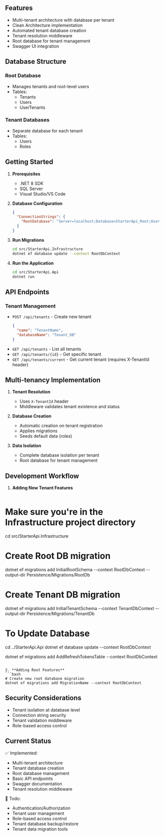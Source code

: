 
## Features

- Multi-tenant architecture with database per tenant
- Clean Architecture implementation
- Automated tenant database creation
- Tenant resolution middleware
- Root database for tenant management
- Swagger UI integration

## Database Structure

### Root Database
- Manages tenants and root-level users
- Tables:
  - Tenants
  - Users
  - UserTenants

### Tenant Databases
- Separate database for each tenant
- Tables:
  - Users
  - Roles

## Getting Started

1. **Prerequisites**
   - .NET 8 SDK
   - SQL Server
   - Visual Studio/VS Code

2. **Database Configuration**
   ```json
   {
     "ConnectionStrings": {
       "RootDatabase": "Server=localhost;Database=StarterApi_Root;User Id=sa;Password=MyPass@word;TrustServerCertificate=True;"
     }
   }
   ```

3. **Run Migrations**
   ```bash
   cd src/StarterApi.Infrastructure
   dotnet ef database update --context RootDbContext
   ```

4. **Run the Application**
   ```bash
   cd src/StarterApi.Api
   dotnet run
   ```

## API Endpoints

### Tenant Management
- `POST /api/tenants` - Create new tenant
  ```json
  {
    "name": "TenantName",
    "databaseName": "Tenant_DB"
  }
  ```
- `GET /api/tenants` - List all tenants
- `GET /api/tenants/{id}` - Get specific tenant
- `GET /api/tenants/current` - Get current tenant (requires X-TenantId header)

## Multi-tenancy Implementation

1. **Tenant Resolution**
   - Uses `X-TenantId` header
   - Middleware validates tenant existence and status

2. **Database Creation**
   - Automatic creation on tenant registration
   - Applies migrations
   - Seeds default data (roles)

3. **Data Isolation**
   - Complete database isolation per tenant
   - Root database for tenant management

## Development Workflow

1. **Adding New Tenant Features**
   ```bash
  # Make sure you're in the Infrastructure project directory
cd src/StarterApi.Infrastructure

# Create Root DB migration
dotnet ef migrations add InitialRootSchema --context RootDbContext --output-dir Persistence/Migrations/RootDb

# Create Tenant DB migration
dotnet ef migrations add InitialTenantSchema --context TenantDbContext --output-dir Persistence/Migrations/TenantDb

# To Update Database
cd ../StarterApi.Api
dotnet ef database update --context RootDbContext

dotnet ef migrations add AddRefreshTokensTable --context RootDbContext

   ```

2. **Adding Root Features**
   ```bash
   # Create new root database migration
   dotnet ef migrations add MigrationName --context RootDbContext
   ```

## Security Considerations

- Tenant isolation at database level
- Connection string security
- Tenant validation middleware
- Role-based access control

## Current Status

✅ Implemented:
- Multi-tenant architecture
- Tenant database creation
- Root database management
- Basic API endpoints
- Swagger documentation
- Tenant resolution middleware

🚧 Todo:
- Authentication/Authorization
- Tenant user management
- Role-based access control
- Tenant database backup/restore
- Tenant data migration tools
